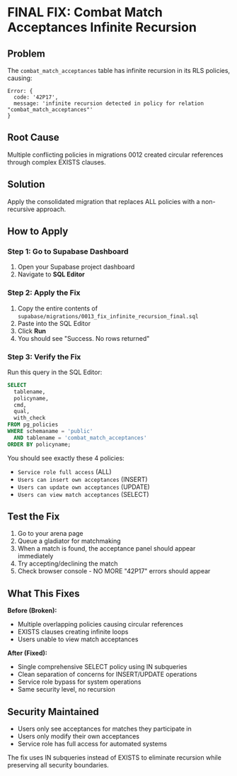 # FINAL FIX: Combat Match Acceptances Infinite Recursion

## Problem
The `combat_match_acceptances` table has infinite recursion in its RLS policies, causing:
```
Error: {
  code: '42P17',
  message: 'infinite recursion detected in policy for relation "combat_match_acceptances"'
}
```

## Root Cause
Multiple conflicting policies in migrations 0012 created circular references through complex EXISTS clauses.

## Solution
Apply the consolidated migration that replaces ALL policies with a non-recursive approach.

## How to Apply

### Step 1: Go to Supabase Dashboard
1. Open your Supabase project dashboard
2. Navigate to **SQL Editor**

### Step 2: Apply the Fix
1. Copy the entire contents of `supabase/migrations/0013_fix_infinite_recursion_final.sql`
2. Paste into the SQL Editor
3. Click **Run**
4. You should see "Success. No rows returned"

### Step 3: Verify the Fix
Run this query in the SQL Editor:

```sql
SELECT 
  tablename, 
  policyname, 
  cmd,
  qual,
  with_check
FROM pg_policies 
WHERE schemaname = 'public' 
  AND tablename = 'combat_match_acceptances'
ORDER BY policyname;
```

You should see exactly these 4 policies:
- `Service role full access` (ALL)
- `Users can insert own acceptances` (INSERT) 
- `Users can update own acceptances` (UPDATE)
- `Users can view match acceptances` (SELECT)

## Test the Fix

1. Go to your arena page
2. Queue a gladiator for matchmaking
3. When a match is found, the acceptance panel should appear immediately
4. Try accepting/declining the match
5. Check browser console - NO MORE "42P17" errors should appear

## What This Fixes

**Before (Broken):**
- Multiple overlapping policies causing circular references
- EXISTS clauses creating infinite loops
- Users unable to view match acceptances

**After (Fixed):**
- Single comprehensive SELECT policy using IN subqueries
- Clean separation of concerns for INSERT/UPDATE operations  
- Service role bypass for system operations
- Same security level, no recursion

## Security Maintained
- Users only see acceptances for matches they participate in
- Users only modify their own acceptances  
- Service role has full access for automated systems

The fix uses IN subqueries instead of EXISTS to eliminate recursion while preserving all security boundaries.